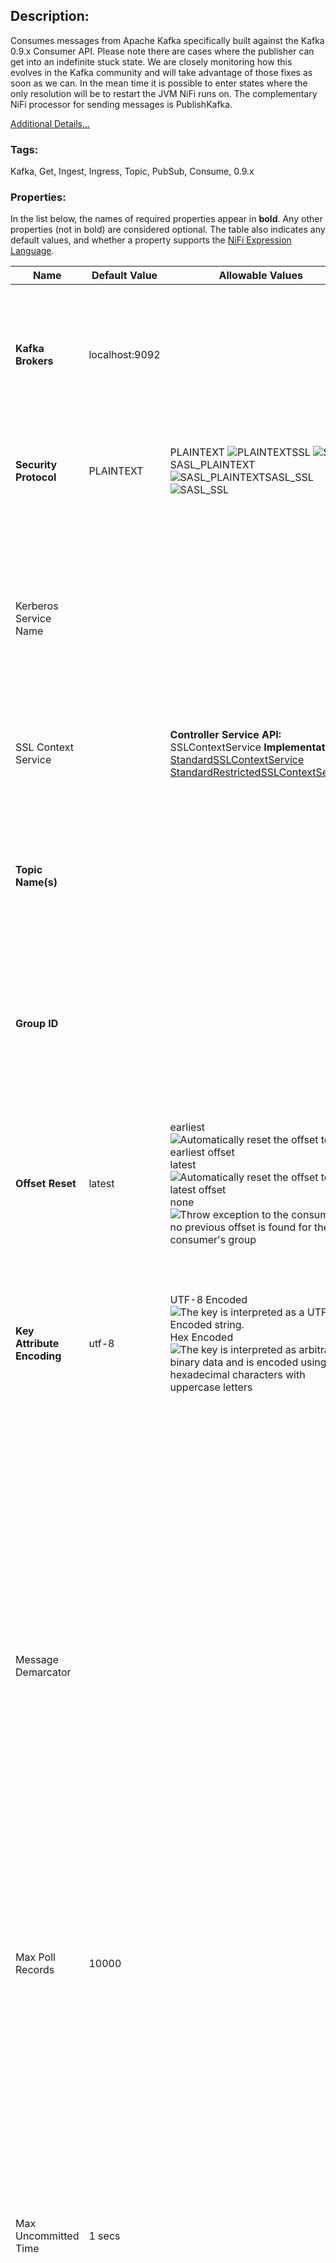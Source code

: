 ## Description:

Consumes messages from Apache Kafka specifically built against the Kafka 0.9.x Consumer API. Please note there are cases where the publisher can get into an indefinite stuck state. We are closely monitoring how this evolves in the Kafka community and will take advantage of those fixes as soon as we can. In the mean time it is possible to enter states where the only resolution will be to restart the JVM NiFi runs on. The complementary NiFi processor for sending messages is PublishKafka.

[Additional Details...](https://nifi.apache.org/docs/nifi-docs/components/org.apache.nifi/nifi-kafka-0-9-nar/1.7.1/org.apache.nifi.processors.kafka.pubsub.ConsumeKafka/additionalDetails.html)

### Tags:

Kafka, Get, Ingest, Ingress, Topic, PubSub, Consume, 0.9.x

### Properties:

In the list below, the names of required properties appear in **bold**. Any other properties (not in bold) are considered optional. The table also indicates any default values, and whether a property supports the [NiFi Expression Language](https://nifi.apache.org/docs/nifi-docs/html/expression-language-guide.html).

| Name                       | Default Value  | Allowable Values                                             | Description                                                  |
| -------------------------- | -------------- | ------------------------------------------------------------ | ------------------------------------------------------------ |
| **Kafka Brokers**          | localhost:9092 |                                                              | A comma-separated list of known Kafka Brokers in the format <host>:<port> **Supports Expression Language: true (will be evaluated using variable registry only)** |
| **Security Protocol**      | PLAINTEXT      | PLAINTEXT ![PLAINTEXT](https://nifi.apache.org/docs/nifi-docs/html/images/iconInfo.png)SSL ![SSL](https://nifi.apache.org/docs/nifi-docs/html/images/iconInfo.png)SASL_PLAINTEXT ![SASL_PLAINTEXT](https://nifi.apache.org/docs/nifi-docs/html/images/iconInfo.png)SASL_SSL ![SASL_SSL](https://nifi.apache.org/docs/nifi-docs/html/images/iconInfo.png) | Protocol used to communicate with brokers. Corresponds to Kafka's 'security.protocol' property. |
| Kerberos Service Name      |                |                                                              | The Kerberos principal name that Kafka runs as. This can be defined either in Kafka's JAAS config or in Kafka's config. Corresponds to Kafka's 'security.protocol' property.It is ignored unless one of the SASL options of the <Security Protocol> are selected. |
| SSL Context Service        |                | **Controller Service API:**  SSLContextService **Implementations:** [StandardSSLContextService](https://nifi.apache.org/docs/nifi-docs/components/org.apache.nifi/nifi-ssl-context-service-nar/1.7.1/org.apache.nifi.ssl.StandardSSLContextService/index.html) [StandardRestrictedSSLContextService](https://nifi.apache.org/docs/nifi-docs/components/org.apache.nifi/nifi-ssl-context-service-nar/1.7.1/org.apache.nifi.ssl.StandardRestrictedSSLContextService/index.html) | Specifies the SSL Context Service to use for communicating with Kafka. |
| **Topic Name(s)**          |                |                                                              | The name of the Kafka Topic(s) to pull from. More than one can be supplied if comma separated. **Supports Expression Language: true (will be evaluated using variable registry only)** |
| **Group ID**               |                |                                                              | A Group ID is used to identify consumers that are within the same consumer group. Corresponds to Kafka's 'group.id' property. |
| **Offset Reset**           | latest         | earliest ![Automatically reset the offset to the earliest offset](https://nifi.apache.org/docs/nifi-docs/html/images/iconInfo.png)latest ![Automatically reset the offset to the latest offset](https://nifi.apache.org/docs/nifi-docs/html/images/iconInfo.png)none ![Throw exception to the consumer if no previous offset is found for the consumer's group](https://nifi.apache.org/docs/nifi-docs/html/images/iconInfo.png) | Allows you to manage the condition when there is no initial offset in Kafka or if the current offset does not exist any more on the server (e.g. because that data has been deleted). Corresponds to Kafka's 'auto.offset.reset' property. |
| **Key Attribute Encoding** | utf-8          | UTF-8 Encoded ![The key is interpreted as a UTF-8 Encoded string.](https://nifi.apache.org/docs/nifi-docs/html/images/iconInfo.png)Hex Encoded ![The key is interpreted as arbitrary binary data and is encoded using hexadecimal characters with uppercase letters](https://nifi.apache.org/docs/nifi-docs/html/images/iconInfo.png) | FlowFiles that are emitted have an attribute named 'kafka.key'. This property dictates how the value of the attribute should be encoded. |
| Message Demarcator         |                |                                                              | Since KafkaConsumer receives messages in batches, you have an option to output FlowFiles which contains all Kafka messages in a single batch for a given topic and partition and this property allows you to provide a string (interpreted as UTF-8) to use for demarcating apart multiple Kafka messages. This is an optional property and if not provided each Kafka message received will result in a single FlowFile which time it is triggered. To enter special character such as 'new line' use CTRL+Enter or Shift+Enter depending on the OS **Supports Expression Language: true (will be evaluated using variable registry only)** |
| Max Poll Records           | 10000          |                                                              | Specifies the maximum number of records Kafka should return in a single poll. |
| Max Uncommitted Time       | 1 secs         |                                                              | Specifies the maximum amount of time allowed to pass before offsets must be committed. This value impacts how often offsets will be committed. Committing offsets less often increases throughput but also increases the window of potential data duplication in the event of a rebalance or JVM restart between commits. This value is also related to maximum poll records and the use of a message demarcator. When using a message demarcator we can have far more uncommitted messages than when we're not as there is much less for us to keep track of in memory. |

### Dynamic Properties:

Dynamic Properties allow the user to specify both the name and value of a property.

| Name                                        | Value                                              | Description                                                  |
| ------------------------------------------- | -------------------------------------------------- | ------------------------------------------------------------ |
| The name of a Kafka configuration property. | The value of a given Kafka configuration property. | These properties will be added on the Kafka configuration after loading any provided configuration properties. In the event a dynamic property represents a property that was already set, its value will be ignored and WARN message logged. For the list of available Kafka properties please refer to: http://kafka.apache.org/documentation.html#configuration.  **Supports Expression Language: false** |



### Relationships:

| Name    | Description                                                  |
| ------- | ------------------------------------------------------------ |
| success | FlowFiles received from Kafka. Depending on demarcation strategy it is a flow file per message or a bundle of messages grouped by topic and partition. |

### Reads Attributes:

None specified.

### Writes Attributes:

| Name            | Description                                                  |
| --------------- | ------------------------------------------------------------ |
| kafka.count     | The number of messages written if more than one              |
| kafka.key       | The key of message if present and if single message. How the key is encoded depends on the value of the 'Key Attribute Encoding' property. |
| kafka.offset    | The offset of the message in the partition of the topic.     |
| kafka.partition | The partition of the topic the message or message bundle is from |
| kafka.topic     | The topic the message or message bundle is from              |

### State management:

This component does not store state.

### Restricted:

This component is not restricted.

### Input requirement:

This component does not allow an incoming relationship.

### System Resource Considerations:

None specified.